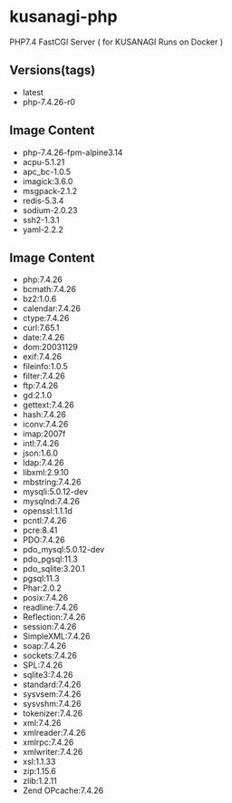 # kusanagi-php
PHP7.4 FastCGI Server ( for KUSANAGI Runs on Docker )

## Versions(tags)
- latest
- php-7.4.26-r0

## Image Content
- php-7.4.26-fpm-alpine3.14
- acpu-5.1.21
- apc_bc-1.0.5
- imagick:3.6.0
- msgpack-2.1.2
- redis-5.3.4
- sodium-2.0.23
- ssh2-1.3.1
- yaml-2.2.2

## Image Content
- php:7.4.26
- bcmath:7.4.26
- bz2:1.0.6
- calendar:7.4.26
- ctype:7.4.26
- curl:7.65.1
- date:7.4.26
- dom:20031129
- exif:7.4.26
- fileinfo:1.0.5
- filter:7.4.26
- ftp:7.4.26
- gd:2.1.0
- gettext:7.4.26
- hash:7.4.26
- iconv:7.4.26
- imap:2007f
- intl:7.4.26
- json:1.6.0
- ldap:7.4.26
- libxml:2.9.10
- mbstring:7.4.26
- mysqli:5.0.12-dev
- mysqlnd:7.4.26
- openssl:1.1.1d
- pcntl:7.4.26
- pcre:8.41
- PDO:7.4.26
- pdo_mysql:5.0.12-dev
- pdo_pgsql:11.3
- pdo_sqlite:3.20.1
- pgsql:11.3
- Phar:2.0.2
- posix:7.4.26
- readline:7.4.26
- Reflection:7.4.26
- session:7.4.26
- SimpleXML:7.4.26
- soap:7.4.26
- sockets:7.4.26
- SPL:7.4.26
- sqlite3:7.4.26
- standard:7.4.26
- sysvsem:7.4.26
- sysvshm:7.4.26
- tokenizer:7.4.26
- xml:7.4.26
- xmlreader:7.4.26
- xmlrpc:7.4.26
- xmlwriter:7.4.26
- xsl:1.1.33
- zip:1.15.6
- zlib:1.2.11
- Zend OPcache:7.4.26

